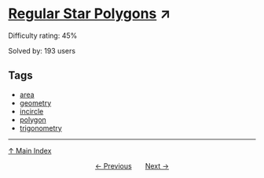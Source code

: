 # [Regular Star Polygons](https://projecteuler.net/problem=841) ↗️

Difficulty rating: 45%

Solved by: 193 users
## Tags

- [area](../tags/area.md)
- [geometry](../tags/geometry.md)
- [incircle](../tags/incircle.md)
- [polygon](../tags/polygon.md)
- [trigonometry](../tags/trigonometry.md)



---

[↑ Main Index](../README.md)


<div align=center><a href='840.md'>← Previous</a> &nbsp;&nbsp; &nbsp;&nbsp;  <a href='842.md'>Next →</a></div>
